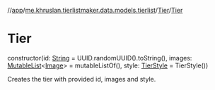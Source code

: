 //[app](../../../index.md)/[me.khruslan.tierlistmaker.data.models.tierlist](../index.md)/[Tier](index.md)/[Tier](-tier.md)

# Tier

constructor(id: [String](https://kotlinlang.org/api/latest/jvm/stdlib/kotlin/-string/index.html) = UUID.randomUUID().toString(), images: [MutableList](https://kotlinlang.org/api/latest/jvm/stdlib/kotlin.collections/-mutable-list/index.html)&lt;[Image](../../me.khruslan.tierlistmaker.data.models.tierlist.image/-image/index.md)&gt; = mutableListOf(), style: [TierStyle](../-tier-style/index.md) = TierStyle())

Creates the tier with provided id, images and style.
